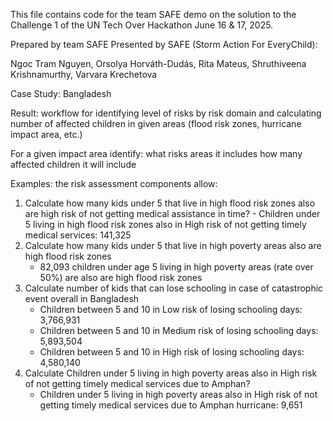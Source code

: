 This file contains code for the team SAFE demo on the solution to the Challenge 1 of the UN Tech Over Hackathon June 16 & 17, 2025.

Prepared by team SAFE Presented by SAFE (Storm Action For EveryChild):

Ngoc Tram Nguyen, Orsolya Horváth-Dudás, Rita Mateus, Shruthiveena Krishnamurthy,  Varvara Krechetova

Case Study: Bangladesh

Result: workflow for identifying level of risks by risk domain and calculating number of affected children in given areas (flood risk zones, hurricane impact area, etc.)

For a given impact area identify: 
what risks areas it includes
how many affected children it will include

Examples: the risk assessment components allow:

1) Calculate how many kids under 5 that live in high flood risk zones also are high risk of not getting medical assistance in time?
         - Children under 5 living in high flood risk zones also in High risk of not getting timely medical services: 141,325
3) Calculate how many kids under 5 that live in high poverty areas  also are high flood risk zones
	- 82,093 children under age 5 living in  high poverty areas (rate over 50%) are also are high flood risk zones
4) Calculate number of kids that can lose schooling in case of catastrophic event overall in Bangladesh
   - Children between 5 and 10 in Low risk of losing schooling days: 3,766,931
    - Children between 5 and 10 in Medium risk of losing schooling days: 5,893,504
   - Children between 5 and 10 in High risk of losing schooling days: 4,580,140
5) Calculate Children under 5 living in high poverty areas also in High risk of not getting timely medical services due to Amphan?
    - Children under 5 living in high poverty areas also in High risk of not getting timely medical services due to Amphan hurricane: 9,651
